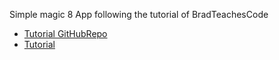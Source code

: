 Simple magic 8 App following the tutorial of BradTeachesCode

* [Tutorial GitHubRepo](https://github.com/BradTeachesCode/magiceightball)
* [Tutorial](https://youtube.com/watch?v=W2mZheKAAF4)